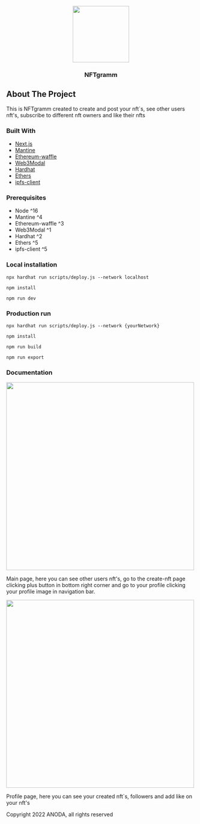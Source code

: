 <!-- PROJECT LOGO -->
<br />
<div align="center">
    <img src="http://drive.google.com/uc?export=view&id=1d5ggFl97Cyh806YF_NQX1Z7wevXODDoj" width="150px" alt="">
  </a>

<h3 align="center">NFTgramm</h3>
</div>

<!-- ABOUT THE PROJECT -->

## About The Project

This is NFTgramm created to create and post your nft`s, see other users nft's, subscribe to different nft owners and like their nfts

### Built With

- [Next.js](https://nextjs.org/)
- [Mantine](https://mantine.dev/)
- [Ethereum-waffle](https://getwaffle.io/)
- [Web3Modal](https://web3modal.com/)
- [Hardhat](https://hardhat.org/)
- [Ethers](https://docs.ethers.io/)
- [ipfs-client](https://docs.ipfs.io/)

<!-- GETTING STARTED -->

### Prerequisites

- Node ^16
- Mantine ^4
- Ethereum-waffle ^3
- Web3Modal ^1
- Hardhat ^2
- Ethers ^5
- ipfs-client ^5

### Local installation

`npx hardhat run scripts/deploy.js --network localhost`

`npm install`

`npm run dev`

### Production run

`npx hardhat run scripts/deploy.js --network {yourNetwork}`

`npm install`

`npm run build`

`npm run export`

### Documentation

<img src="http://drive.google.com/uc?export=view&id=1GXpBH_i5MZp7uqhuVeCb5v4P3ux4CsiY" width="500px" alt="">
<br />

Main page, here you can see other users nft's, go to the create-nft page clicking plus button in bottom right corner and go to your profile clicking your profile image in navigation bar.
<br />

<img src="http://drive.google.com/uc?export=view&id=1umiW6gA4ZVIt1uTkL5i9SyimI3fvKuPV" width="500px" alt="">
<br />

Profile page, here you can see your created nft`s, followers and add like on your nft's
<br />

Copyright 2022 ANODA, all rights reserved
